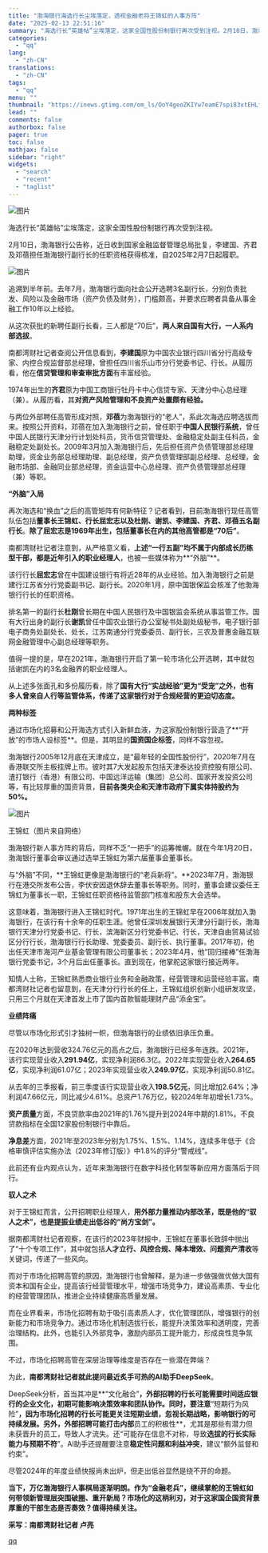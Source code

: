 ```yaml
---
title: "渤海银行海选行长尘埃落定，透视金融老将王锦虹的人事方阵"
date: "2025-02-13 22:51:16"
summary: "海选行长“英雄帖”尘埃落定，这家全国性股份制银行再次受到注视。2月10日，渤海银行公告称，近日收到国..."
categories:
  - "qq"
lang:
  - "zh-CN"
translations:
  - "zh-CN"
tags:
  - "qq"
menu: ""
thumbnail: "https://inews.gtimg.com/om_ls/OoY4geoZKIYw7eamE7spi83xtEHLf06pbFTJvloYT3I2sAA_640360/0"
lead: ""
comments: false
authorbox: false
pager: true
toc: false
mathjax: false
sidebar: "right"
widgets:
  - "search"
  - "recent"
  - "taglist"
---
```


![图片](https://inews.gtimg.com/om_bt/Oc4y-TeaXkzFU9uwIbd4Gw1sDwXNRvjnp0TQAN_3FlSowAA/641)

海选行长“英雄帖”尘埃落定，这家全国性股份制银行再次受到注视。

2月10日，渤海银行公告称，近日收到国家金融监督管理总局批复，李建国、齐君及邓蓓担任渤海银行副行长的任职资格获得核准，自2025年2月7日起履职。

![图片](https://inews.gtimg.com/om_bt/Or8eBwM4RHBeL9NeMMENO04hlrvJr-9bMlo0T0BZKRcF8AA/641)

追溯到半年前。去年7月，渤海银行面向社会公开选聘3名副行长，分别负责批发、风险以及金融市场（资产负债及财务），门槛颇高，并要求应聘者具备从事金融工作10年以上经验。

从这次获批的新聘任副行长看，三人都是“70后”，**两人来自国有大行，一人系内部选拔**。

南都湾财社记者查阅公开信息看到，**李建国**原为中国农业银行四川省分行高级专家、内控合规监督部总经理，曾担任四川省乐山市分行党委书记、行长。从履历看，他在**信贷管理和审查审批方面**有丰富经验。

1974年出生的**齐君**原为中国工商银行牡丹卡中心信贷专家、天津分中心总经理（兼）。从履历看，其**对资产风险管理和不良资产处置颇有经验。**

与两位外部聘任高管形成对照，**邓蓓**为渤海银行的“老人”，系此次海选应聘选拔而来。按照公开资料，邓蓓在加入渤海银行之前，曾任职于**中国人民银行系统**，曾任中国人民银行天津分行计划处科员，货币信贷管理处、金融稳定处副主任科员，金融稳定处副处长。2009年3月加入渤海银行后，先后担任资产负债管理部总经理助理，资金业务部总经理助理、副总经理，资产负债管理部副总经理、总经理，金融市场部、金融同业部总经理，资金运营中心总经理、资产负债管理部总经理（兼）等职。

  


**“外脑”入局**

再次海选和“换血”之后的高管矩阵有何新特征？记者看到，目前渤海银行现任高管队伍包括**董事长王锦虹、行长屈宏志以及杜刚、谢凯、李建国、齐君、邓蓓五名副行长**。**除了屈宏志是1969年出生，包括董事长在内的其他高管都是“70后”**。

南都湾财社记者注意到，从严格意义看，**上述“一行五副”均不属于内部成长历练型干部，都是近年引入的职业经理人**，也被一些媒体称为**“外脑”**。

该行行长**屈宏志**曾在中国建设银行有将近28年的从业经验。加入渤海银行之前是建行江苏省分行党委副书记、副行长。2020年1月，原中国银保监会核准了他渤海银行行长的任职资格。

排名第一的副行长**杜刚**曾长期在中国人民银行及中国银监会系统从事监管工作。国有大行出身的副行长**谢凯**曾任中国农业银行办公室秘书处副处级秘书，电子银行部电子商务处副处长、处长，江苏南通分行党委委员、副行长，三农及普惠金融互联网金融管理中心副总经理等职务。

值得一提的是，早在2021年，渤海银行开启了第一轮市场化公开选聘，其中就包括谢凯在内的3名金融界的职业经理人。

从上述多张面孔和多份履历看，除了**国有大行“实战经验”更为“受宠”之外，也有多人曾来自人行等监管体系，传递了这家银行对于合规经营的更迫切态度。**

  


**两种标签**

通过市场化招募和公开海选方式引入新鲜血液，为这家股份制银行营造了**“开放”的市场人设标签**。但是，其明显的**国资国企标签**，同样不容忽视。

渤海银行2005年12月底在天津成立，是“最年轻的全国性股份行”，2020年7月在香港联交所主板挂牌上市。彼时其7大发起股东包括天津泰达投资控股有限公司、渣打银行（香港）有限公司、中国远洋运输（集团）总公司、国家开发投资公司等，有比较厚重的国资背景，**目前各类央企和天津市政府下属实体持股约为50%。**

![图片](https://inews.gtimg.com/om_bt/Oeym1bgtQBmOEPxeE58Y1JmGL08KGliPcCkMoWEzh2CggAA/641)

王锦虹（图片来自网络）

渤海银行新人事方阵的背后，同样不乏“一把手”的运筹帷幄。就在今年1月20日，渤海银行董事会审议通过选举王锦虹为第六届董事会董事长。

与“外脑”不同，**王锦虹更像是渤海银行的“老兵新将”。**2023年7月，渤海银行在港交所发布公告，李伏安因退休辞去董事长等职务。同时，董事会建议委任王锦虹为董事长一职，王锦虹任职资格待监管部门核准和股东大会选举。

这意味着，渤海银行进入王锦虹时代。1971年出生的王锦虹早在2006年就加入渤海银行，在该行有十余年的任职生涯。他曾任深圳发展银行天津分行副行长，渤海银行天津分行党委书记、行长，滨海新区分行党委书记、行长，天津自由贸易试验区分行行长，渤海银行行长助理、党委委员、副行长、执行董事。2017年初，他出任天津市海河产业基金管理有限公司董事长；2023年4月，他“回归接棒”任渤海银行党委书记，3个月后出任董事长。直到现在，他掌舵这家银行接近两年。

知情人士称，王锦虹熟悉商业银行业务和金融政策，经营管理和运营经验丰富。南都湾财社记者也留意到，在天津分行行长的任上，王锦虹组织创新小组研发攻坚，只用三个月就在天津首发上市了国内首款智能理财产品“添金宝”。

  


**业绩阵痛**

尽管以市场化形式引才独树一帜，但渤海银行的业绩依旧承压负重。

在2020年达到营收324.76亿元的高点之后，渤海银行已经多年连跌。2021年，该行实现营业收入**291.94亿**，实现净利润86.3亿。2022年实现营业收入**264.65亿**，实现净利润61.07亿；2023年实现营业收入**249.97亿**，实现净利润50.81亿。

从去年的三季报看，前三季度该行实现营业收入**198.5亿元**，同比增加2.64%；净利润47.66亿元，同比减少4.61%。总资产1.76万亿，较2024年年初增长1.73%。

**资产质量**方面，不良贷款率由2021年的1.76%提升到2024年中期的1.81%。不良贷款指标在全国12家股份制银行中靠后。

**净息差**方面，2021年至2023年分别为1.75%、1.5%、1.14%，连续多年低于《合格审慎评估实施办法（2023年修订版）》中1.8%的评分“警戒线”。

此前还有业内观点认为，近年来渤海银行在数字科技化转型等新应用方面落后于同行。

  


**驭人之术**

对于王锦虹而言，公开招聘职业经理人，**用外部力量推动内部改革，既是他的“驭人之术”，也是提振业绩走出低谷的“尚方宝剑”。**

据南都湾财社记者观察，在该行的2023年财报中，王锦虹在董事长致辞中抛出了“十个专项工作”，其中就包括**人才立行、风控合规、降本增效、问题资产清收**等关键词，传递了一些风向。

而对于市场化招聘高管的原因，渤海银行也曾解释，是为进一步做强做优做大国有资本和国有企业，提高该行经营管理水平，增强市场竞争力，建设高素质、专业化的经营管理团队，推进企业持续健康高质量发展。

而在业界看来，市场化招聘有助于吸引高素质人才，优化管理团队，增强银行的创新能力和市场竞争力。通过市场化机制选拔行长，能提升决策效率和透明度，完善治理结构。此外，也能引入外部竞争，激励内部员工提升能力，形成良性竞争氛围。

不过，市场化招聘高管在深层治理等维度是否存在一些潜在弊端？

为此，**南都湾财社记者就此提问最近炙手可热的AI助手DeepSeek**。

DeepSeek分析，首当其冲是**“文化融合”**，外部招聘的行长可能需要时间适应银行的企业文化，初期可能影响决策效率和团队协作。同时，要注意**“短期行为风险”**，因为市场化招聘的行长可能更关注短期业绩，忽视长期战略，影响银行的可持续发展。另外，外部招聘可能打击内部**员工的积极性**，尤其是那些有潜力但未获晋升的员工，导致人才流失。还“可能存在信息不对称，导致**选拔的行长实际能力与预期不符**”。AI助手还提醒要注意**稳定性问题和利益冲突**，建议“额外监督和约束”。

尽管2024年的年度业绩快报尚未出炉，但走出低谷显然是绕不开的命题。

**当下，万亿渤海银行人事棋局逐渐明朗。作为“金融老兵”，继续掌舵的王锦虹如何带领新管理层突围破圈、重开新局？市场化的这柄利刃，对于这家国企国资背景厚重的干部生态是否奏效？值得持续关注。**

**采写：南都湾财社记者 卢亮**

[qq](https://new.qq.com/rain/a/20250213A093IH00)
